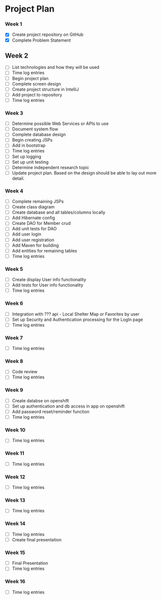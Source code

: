 # Project Plan

### Week 1
- [x] Create project repository on GitHub
- [x] Complete Problem Statement

## Week 2
- [ ] List technologies and how they will be used
- [ ] Time log entries
- [ ] Begin project plan
- [ ] Complete screen design
- [ ] Create project structure in IntelliJ
- [ ] Add project to repository
- [ ] Time log entries

### Week 3
- [ ] Determine possible Web Services or APIs to use
- [ ] Document system flow
- [ ] Complete database design
- [ ] Begin creating JSPs
- [ ] Add in bootstrap
- [ ] Time log entries
- [ ] Set up logging
- [ ] Set up unit testing
- [ ] Determine independent research topic
- [ ] Update project plan. Based on the design should be able to lay out
more detail.

### Week 4
- [ ] Complete remaining JSPs
- [ ] Create class diagram
- [ ] Create database and all tables/columns locally
- [ ] Add Hibernate config
- [ ] Create DAO for Member crud
- [ ] Add unit tests for DAO
- [ ] Add user login
- [ ] Add user registration
- [ ] Add Maven for building
- [ ] Add entities for remaining tables
- [ ] Time log entries

### Week 5

- [ ] Create display User info functionality
- [ ] Add tests for User info functionality
- [ ] Time log entries

### Week 6
- [ ] Integration with ??? api - Local Shelter Map or Favorites by user
- [ ] Set up Security and Authentication processing for the LogIn page
- [ ] Time log entries

### Week 7
- [ ] Time log entries

### Week 8
- [ ] Code review
- [ ] Time log entries

### Week 9
- [ ] Create databse on openshift
- [ ] Set up authentication and db access in app on openshift
- [ ] Add password reset/reminder function
- [ ] Time log entries

### Week 10
- [ ] Time log entries

### Week 11
- [ ] Time log entries

### Week 12
- [ ] Time log entries

### Week 13
- [ ] Time log entries

### Week 14
- [ ] Time log entries
- [ ] Create final presentation

### Week 15
- [ ] Final Presentation
- [ ] Time log entries

### Week 16
- [ ] Time log entries

